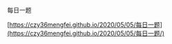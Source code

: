 每日一题

[https://czy36mengfei.github.io/2020/05/05/每日一题](https://czy36mengfei.github.io/2020/05/05/每日一题/)

